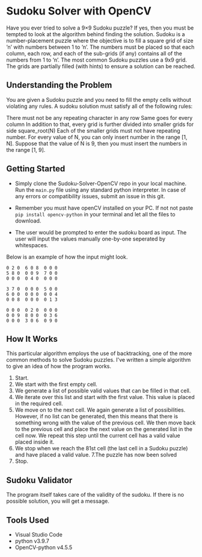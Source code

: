 # Sudoku Solver with OpenCV

Have you ever tried to solve a 9×9 Sudoku puzzle? If yes, then you must be tempted to look at the algorithm behind finding the solution. Sudoku is a number-placement puzzle where the objective is to fill a square grid of size ’n’ with numbers between 1 to ’n’. The numbers must be placed so that each column, each row, and each of the sub-grids (if any) contains all of the numbers from 1 to ‘n’. The most common Sudoku puzzles use a 9x9 grid. The grids are partially filled (with hints) to ensure a solution can be reached.

## Understanding the Problem

You are given a Sudoku puzzle and you need to fill the empty cells without violating any rules. A sudoku solution must satisfy all of the following rules:

There must not be any repeating character in any row
Same goes for every column
In addition to that, every grid is further divided into smaller grids for side square_root(N)
Each of the smaller grids must not have repeating number.
For every value of N, you can only insert number in the range [1, N]. Suppose that the value of N is 9, then you must insert the numbers in the range [1, 9].

## Getting Started

- Simply clone the Sudoku-Solver-OpenCV repo in your local machine. Run the ```main.py``` file using any standard python interpreter. In case of any errors or compatibility issues, submit an issue in this git.

- Remember you must have openCV installed on your PC. If not not paste ```pip install opencv-python``` in your terminal and let all the files to download.

- The user would be prompted to enter the sudoku board as input. The user will input the values manually one-by-one seperated by whitespaces.

Below is an example of how the input might look.

```
0 2 0  6 0 8  0 0 0
5 8 0  0 0 9  7 0 0
0 0 0  0 4 0  0 0 0

3 7 0  0 0 0  5 0 0
6 0 0  0 0 0  0 0 4
0 0 8  0 0 0  0 1 3

0 0 0  0 2 0  0 0 0
0 0 9  8 0 0  0 3 6
0 0 0  3 0 6  0 9 0
```

## How It Works

This particular algorithm employs the use of backtracking, one of the more common methods to solve Sudoku puzzles. I've written a simple algorithm to give an idea of how the program works.

1. Start.
2. We start with the first empty cell.
3. We generate a list of possible valid values that can be filled in that cell.
4. We iterate over this list and start with the first value. This value is placed in the required cell.
5. We move on to the next cell. We again generate a list of possibilities. However, if no list can be generated, then this means that there is something wrong with the value of the previous cell. We then move back to the previous cell and place the next value on the generated list in the cell now. We repeat this step until the current cell has a valid value placed inside it.
6. We stop when we reach the 81st cell (the last cell in a Sudoku puzzle) and have placed a valid value.
7.The puzzle has now been solved
8. Stop.

## Sudoku Validator

The program itself takes care of the validity of the sudoku. If there is no possible solution, you will get a message.

## Tools Used

- Visual Studio Code
- python v3.9.7
- OpenCV-python v4.5.5